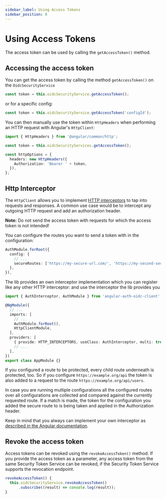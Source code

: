 ```yaml
---
sidebar_label: Using Access Tokens
sidebar_position: 8
---
```


# Using Access Tokens

The access token can be used by calling the `getAccessToken()` method.

## Accessing the access token

You can get the access token by calling the method `getAccessToken()` on the `OidcSecurityService`

```ts
const token = this.oidcSecurityService.getAccessToken();
```

or for a specific config:

```ts
const token = this.oidcSecurityService.getAccessToken('configId');
```

You can then manually use the token within `HttpHeaders` when performing an HTTP request with Angular's `HttpClient`:

```ts
import { HttpHeaders } from '@angular/common/http';

const token = this.oidcSecurityServices.getAccessToken();

const httpOptions = {
  headers: new HttpHeaders({
    Authorization: 'Bearer ' + token,
  }),
};
```

## Http Interceptor

The `HttpClient` allows you to implement [HTTP interceptors](https://angular.io/guide/http#intercepting-requests-and-responses) to tap into requests and responses. A common use case would be to intercept any outgoing HTTP request and add an authorization header.

**Note:** Do not send the access token with requests for which the access token is not intended!

You can configure the routes you want to send a token with in the configuration:

```ts
AuthModule.forRoot({
  config: {
    // ...
    secureRoutes: ['https://my-secure-url.com/', 'https://my-second-secure-url.com/'],
  },
}),
```

The lib provides an own interceptor implementation which you can register like any other HTTP interceptor:
and use the interceptor the lib provides you

```ts
import { AuthInterceptor, AuthModule } from 'angular-auth-oidc-client';

@NgModule({
  // ...
  imports: [
    // ...
    AuthModule.forRoot(),
    HttpClientModule,
  ],
  providers: [
    { provide: HTTP_INTERCEPTORS, useClass: AuthInterceptor, multi: true },
    // ...
  ],
})
export class AppModule {}
```

If you configured a route to be protected, every child route underneath is protected, too. So if you configure `https://example.org/api` the token is also added to a request to the route `https://example.org/api/users`.

In case you are running multiple configurations all the configured routes over all configurations are collected and compared against the currently requested route. If a match is made, the token for the configuration you added the secure route to is being taken and applied in the Authorization header.

Keep in mind that you always can implement your own interceptor as [described in the Angular documentation](https://angular.io/guide/http#intercepting-requests-and-responses).

## Revoke the access token

Access tokens can be revoked using the `revokeAccessToken()` method. If you provide the access token as a parameter, any access token from the same Security Token Service can be revoked, if the Security Token Service supports the revocation endpoint.

```ts
revokeAccessToken() {
  this.oidcSecurityService.revokeAccessToken()
      .subscribe((result) => console.log(result));
}
```
